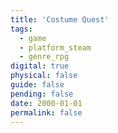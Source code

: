 ```yaml
---
title: 'Costume Quest'
tags:
  - game
  - platform_steam
  - genre_rpg
digital: true
physical: false
guide: false
pending: false
date: 2000-01-01
permalink: false
---
```

